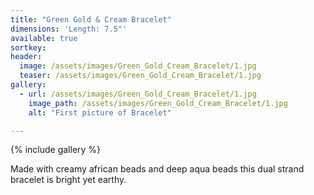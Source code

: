 ```yaml
---
title: "Green Gold & Cream Bracelet"
dimensions: 'Length: 7.5"'
available: true
sortkey: 
header:
  image: /assets/images/Green_Gold_Cream_Bracelet/1.jpg
  teaser: /assets/images/Green_Gold_Cream_Bracelet/1.jpg
gallery:
  - url: /assets/images/Green_Gold_Cream_Bracelet/1.jpg
    image_path: /assets/images/Green_Gold_Cream_Bracelet/1.jpg
    alt: "First picture of Bracelet"

---
```



{% include gallery %}

Made with creamy african beads and deep aqua beads this dual strand bracelet is bright yet earthy. 